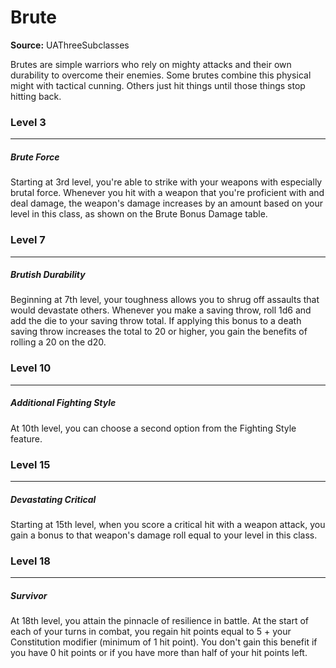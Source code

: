 # Brute

**Source:** UAThreeSubclasses

Brutes are simple warriors who rely on mighty attacks and their own durability to overcome their enemies. Some brutes combine this physical might with tactical cunning. Others just hit things until those things stop hitting back.

### Level 3
---
##### **Brute Force**
Starting at 3rd level, you're able to strike with your weapons with especially brutal force. Whenever you hit with a weapon that you're proficient with and deal damage, the weapon's damage increases by an amount based on your level in this class, as shown on the Brute Bonus Damage table.

### Level 7
---
##### **Brutish Durability**
Beginning at 7th level, your toughness allows you to shrug off assaults that would devastate others.
Whenever you make a saving throw, roll 1d6 and add the die to your saving throw total. If applying this bonus to a death saving throw increases the total to 20 or higher, you gain the benefits of rolling a 20 on the d20.

### Level 10
---
##### **Additional Fighting Style**
At 10th level, you can choose a second option from the Fighting Style feature.

### Level 15
---
##### **Devastating Critical**
Starting at 15th level, when you score a critical hit with a weapon attack, you gain a bonus to that weapon's damage roll equal to your level in this class.

### Level 18
---
##### **Survivor**
At 18th level, you attain the pinnacle of resilience in battle. At the start of each of your turns in combat, you regain hit points equal to 5 + your Constitution modifier (minimum of 1 hit point). You don't gain this benefit if you have 0 hit points or if you have more than half of your hit points left.